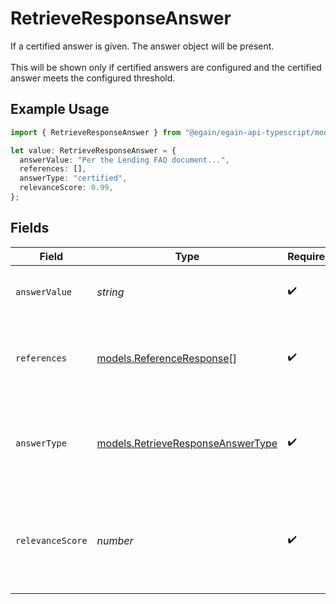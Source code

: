 # RetrieveResponseAnswer

If a certified answer is given. The answer object will be present. <br><br> This will be shown only if certified answers are configured and the certified answer meets the configured threshold.

## Example Usage

```typescript
import { RetrieveResponseAnswer } from "@egain/egain-api-typescript/models";

let value: RetrieveResponseAnswer = {
  answerValue: "Per the Lending FAQ document...",
  references: [],
  answerType: "certified",
  relevanceScore: 0.99,
};
```

## Fields

| Field                                                                        | Type                                                                         | Required                                                                     | Description                                                                  | Example                                                                      |
| ---------------------------------------------------------------------------- | ---------------------------------------------------------------------------- | ---------------------------------------------------------------------------- | ---------------------------------------------------------------------------- | ---------------------------------------------------------------------------- |
| `answerValue`                                                                | *string*                                                                     | :heavy_check_mark:                                                           | The certified answer.                                                        | Per the Lending FAQ document...                                              |
| `references`                                                                 | [models.ReferenceResponse](../models/referenceresponse.md)[]                 | :heavy_check_mark:                                                           | Source used to produce the certified answer.                                 |                                                                              |
| `answerType`                                                                 | [models.RetrieveResponseAnswerType](../models/retrieveresponseanswertype.md) | :heavy_check_mark:                                                           | Specifies that the answer produced was a certified answer.                   | certified                                                                    |
| `relevanceScore`                                                             | *number*                                                                     | :heavy_check_mark:                                                           | Confidence score (0.0-1.0) reflecting how well the answer matches the query. | 0.99                                                                         |